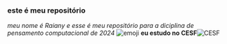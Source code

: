 ### **este é meu repositório**
_meu nome é Raiany e esse é meu repositório para a diciplina de pensamento computacional de 2024_
![emoji](https://media.tenor.com/p6prrL5Y4NQAAAAM/clapping-clapping-hands.gif)
 **eu estudo no CESF**![CESF](https://cesfcl.com.br/)
